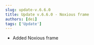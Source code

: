 ```yaml
---
slug: update-v.6.6.0
title: Update v.6.6.0 - Noxious frame
authors: [dei]
tags: ['Update']
---
```


- Added Noxious frame